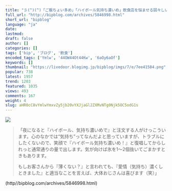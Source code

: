 ```yaml
---
title: "彡(^)(^)「ご飯ちょい多め」「ハイボール気持ち濃いめ」飲食店を悩ませる図々しい客 "
full_url: "http://bipblog.com/archives/5846998.html"
short_url: "bipblog"
language: "ja"
date: 
lastmod: 
draft: false
author: []
categories: []
tags: ['bip', 'ブログ', '飲食']
encoded_tags: ['Ymlw', '44OW44Ot44Kw', '6aOy6aOf']
keywords: []
thumbnail: "https://livedoor.blogimg.jp/bipblog/imgs/7/e/7ee41584.png"
popular: 738
latest: 1957
trend: 1203
featured: 1035
views: 493
comments: 167
weight: 4
slug: aHR0cC8vYmlwYmxvZy5jb20vYXJjaGl2ZXMvNTg0Njk5OC5odG1s
---
```


![](https://livedoor.blogimg.jp/bipblog/imgs/7/e/7ee41584.png)

<blockquote><p class='ent_body_p ent_kyocho '> 「夜になると『ハイボール、気持ち濃いめで』と注文する人がけっこういます。心のなかでは“気持ち”ってなんだよと思っていますが、トラブルにしたくないので、笑顔で『ハイボール気持ち濃いめ！』と復唱してからしれっと通常通りの量で出します。気が向けば氷を1～2個抜いてごまかすときもあります。</p> <p class='ent_body_p ent_kyocho'> もしお客さんから『薄くない？』と言われても、『愛情（気持ち）濃くしときました』と適当なことを言えば、大体おじさんは喜びます（笑）」 </p></blockquote>

(http//bipblog.com/archives/5846998.html)
